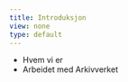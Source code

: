 ```yaml
---
title: Introduksjon
view: none
type: default
---
```


<ul>
<li class="slide">Hvem vi er</li>
<!--
    Engebret - designer
    Arne - utvikler
-->
<li class="slide">Arbeidet med Arkivverket</li>
<!--
    Lagde en skjemadesign-løsning
    Et prosjekt som krevde en del nytt design
    Designet skal leve over lengre tid og med flere team
    Utforsking gjort av Alexander Perry, så på muligheter med andre verktøy
    Endte opp med Pattern lab
    Fikk masse inspirasjon fra Altinn sitt designsystem
-->
</ul>
